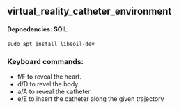## virtual_reality_catheter_environment

#### Depnedencies: SOIL
`sudo apt install libsoil-dev`

### Keyboard commands:
- f/F to reveal the heart. 
- d/D to revel the body.
- a/A to reveal the catheter
- e/E to insert the catheter along the given trajectory